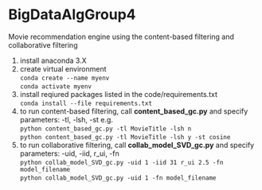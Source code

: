 # BigDataAlgGroup4
Movie recommendation engine using the content-based filtering and collaborative filtering 
1. install anaconda 3.X 
2. create virtual environment   
```conda create --name myenv```  
```conda activate myenv```
3. install reqiured packages listed in the code/requirements.txt  
```conda install --file requirements.txt```
4. to run content-based filtering, call **content_based_gc.py** and specify parameters: -tl, -lsh, -st e.g.      
```python content_based_gc.py -tl MovieTitle -lsh n ```    
```python content_based_gc.py -tl MovieTitle -lsh y -st cosine ```
5. to run collaborative filtering, call **collab_model_SVD_gc.py** and specify parameters: -uid, -iid, r_ui, -fn  
```python collab_model_SVD_gc.py -uid 1 -iid 31 r_ui 2.5 -fn model_filename ```    
```python collab_model_SVD_gc.py -uid 1 -fn model_filename ```
